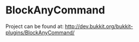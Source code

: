 BlockAnyCommand
===============
Project can be found at: http://dev.bukkit.org/bukkit-plugins/BlockAnyCommand/
